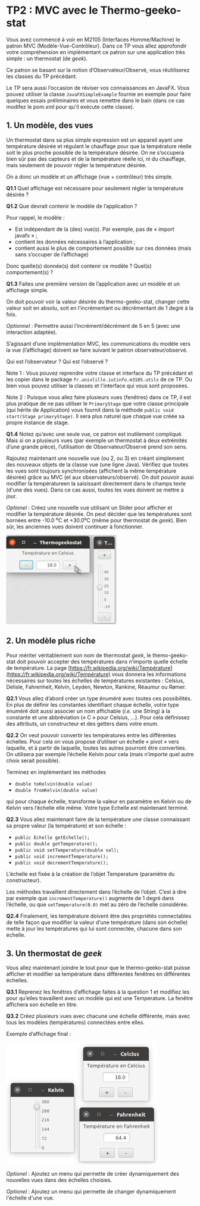 # TP2 : MVC avec le Thermo-geeko-stat

Vous avez commencé à voir en M2105 (Interfaces Homme/Machine) le patron MVC (Modèle-Vue-Contrôleur).
Dans ce TP vous allez approfondir votre compréhension en implémentant ce patron sur une application très simple : un thermostat (de *geek*).

Ce patron se basant sur la notion d’Observateur/Observé, vous réutiliserez les classes du TP précédant.

Le TP sera aussi l’occasion de réviser vos connaissances en JavaFX.
Vous pouvez utiliser la classe <code>JavaFXSimpleExample</code> fournie en exemple pour faire quelques essais préliminaires et vous remettre dans le bain (dans ce cas modifez le pom.xml pour qu'il exécute cette classe).

## 1. Un modèle, des vues

Un thermostat dans sa plus simple expression est un appareil ayant une température désirée et régulant le chauffage pour que la température réelle soit le plus proche possible de la température désirée.
On ne s’occupera bien sûr pas des capteurs et de la température réelle ici, ni du chauffage, mais seulement de pouvoir régler la température désirée.

On a donc un modèle et un affichage (vue + contrôleur) très simple.

**Q1.1** Quel affichage est nécessaire pour seulement régler la température désirée ?

**Q1.2** Que devrait contenir le modèle de l’application ?

Pour rappel, le modèle :
- Est indépendant de la (des) vue(s). Par exemple, pas de « import javafx » ;
- contient les données nécessaires à l’application ;
- contient aussi le plus de comportement possible sur ces données (mais sans s’occuper de l’affichage)

Donc quelle(s) donnée(s) doit contenir ce modèle ? Quel(s) comportement(s) ?


**Q1.3** Faites une première version de l’application avec un modèle et un affichage simple.

On doit pouvoir voir la valeur désirée du thermo-geeko-stat, changer cette valeur soit en absolu, soit en l’incrémentant ou décrémentant de 1 degré à la fois.

*Optionnel* : Permettre aussi l’incrément/décrément de 5 en 5 (avec une interaction adaptée).

S’agissant d’une implémentation MVC, les communications du modèle vers la vue (l’affichage) doivent se faire suivant le patron observateur/observé.

Qui est l’observateur ? Qui est l’observé ?

Note 1 : Vous pouvez reprendre votre classe et interface du TP précédant et les copier dans le package <code>fr.univlille.iutinfo.m3105.utils</code> de ce TP.
Ou bien vous pouvez utiliser la classes et l'interface qui vous sont proposées.

Note 2 : Puisque vous allez faire plusieurs vues (fenêtres) dans ce TP, il est plus pratique de ne pas utiliser le <code>PrimaryStage</code> que votre classe principale (qui hérite de Application) vous fournit dans la méthode <code>public void start(Stage primaryStage)</code>.
Il sera plus naturel que chaque vue créée sa propre instance de stage.

**Q1.4** Notez qu’avec une seule vue, ce patron est inutilement compliqué.
Mais si on a plusieurs vues (par exemple un thermostat à deux extrémités d’une grande pièce), l’utilisation de Observateur/Observé prend son sens.

Rajoutez maintenant une nouvelle vue (ou 2, ou 3) en créant simplement des nouveaux objets de la classe vue (une ligne Java).
Vérifiez que toutes les vues sont toujours synchronisées (affichent la même température désirée) grâce au MVC (et aux observateurs/observé).
On doit pouvoir aussi modifier la températureen la saisissant directement dans le champs texte (d'une des vues). Dans ce cas aussi, toutes les vues doivent se mettre à jour.

*Optionel* : Créez une nouvelle vue utilisant un Slider pour afficher et modifier la température désirée.
On peut décider que les températures sont bornées entre -10.0 ⁰C et +30.0⁰C (même pour thermostat de *geek*).
Bien sûr, les anciennes vues doivent continuer à fonctionner.

![Exemple de plusieurs vues synchornisées sur un modèle](documentation/multipleViews.gif)

## 2. Un modèle plus riche

Pour mériter véritablement son nom de thermostat *geek*, le themo-geeko-stat doit pouvoir accepter des températures dans n’importe quelle échelle de température.
La page [https://fr.wikipedia.org/wiki/Température](https://fr.wikipedia.org/wiki/Température) vous donnera les informations nécessaires sur toutes les échelles de températures existantes : Celsius, Delisle, Fahrenheit, Kelvin, Leyden, Newton, Rankine, Réaumur ou Rømer.

**Q2.1** Vous allez d’abord créer un type énuméré avec toutes ces possibilités.
En plus de définir les constantes identifiant chaque échelle, votre type énuméré doit aussi associer un nom affichable (*i.e.* une String) à la constante et une abbréviation (« C » pour Celsius, ...).
Pour cela définissez des attributs, un constructeur et des getters dans votre enum. 

**Q2.2** On veut pouvoir convertir les températures entre les différentes échelles.
Pour cela on vous propose d’utiliser un échelle « pivot » vers laquelle, et à partir de laquelle, toutes les autres pourront être converties.
On utilisera par exemple l’échelle Kelvin pour cela (mais n’importe quel autre choix serait possible).

Terminez en implémentant les méthodes 
- <code>double toKelvin(double value)</code>
- <code>double fromKelvin(double value)</code>

qui pour chaque échelle, transforme la valeur en paramètre en Kelvin ou de Kelvin vers l’échelle elle même.
Votre type Echelle est maintenant terminé.

**Q2.3** Vous allez maintenant faire de la température une classe connaissant sa propre valeur (la température) et son échelle :
- <code>public Echelle getEchelle();</code>
- <code>public double getTemperature();</code>
- <code>public void setTemperature(double val);</code>
- <code>public void incrementTemperature();</code>
- <code>public void decrementTemperature();</code>

L’échelle est fixée à la création de l’objet Temperature (paramètre du constructeur).

Les méthodes travaillent directement dans l’échelle de l’objet.
C’est à dire par exemple que <code>incrementTemperature()</code> augmente de 1 degré dans l’échelle, ou que <code>setTemperature(0.0)</code> met au zéro de l’échelle considérée.

**Q2.4** Finalement, les température doivent être des propriétés connectables de telle façon que modifier la valeur d’une température (dans son échelle) mette à jour les températures qui lui sont connectée, chacune dans son échelle.

## 3. Un thermostat de *geek*

Vous allez maintenant joindre le tout pour que le thermo-geeko-stat puisse afficher et modifier sa température dans différentes fenêtres en différentes échelles.

**Q3.1** Reprenez les fenêtres d’affichage faites à la question 1 et modifiez les pour qu’elles travaillent avec un modèle qui est une Temperature.
La fenêtre affichera son échelle en titre.

**Q3.2** Créez plusieurs vues avec chacune une échelle différente, mais avec tous les modèles (températures) connectées entre elles.

Exemple d’affichage final :

![Exemple de plusieurs vues dans différentes échelles](documentation/multipleViewsAndScales.png)

*Optionel* : Ajoutez un menu qui permette de créer dynamiquement des nouvelles vues dans des échelles choisies.

*Optionel* : Ajoutez un menu qui permette de changer dynamiquement l'échelle d'une vue.
